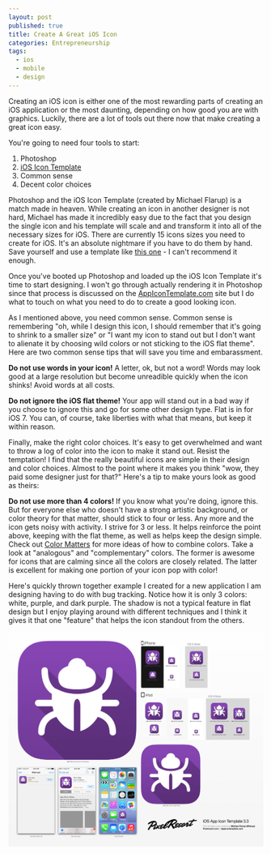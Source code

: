 ```yaml
---
layout: post
published: true
title: Create A Great iOS Icon
categories: Entrepreneurship
tags: 
  - ios
  - mobile
  - design
---
```


Creating an iOS icon is either one of the most rewarding parts of creating an iOS application or the most daunting, depending on how good you are with graphics. Luckily, there are a lot of tools out there now that make creating a great icon easy.

You're going to need four tools to start:

1. Photoshop
2. [iOS Icon Template](http://appicontemplate.com/ios7)
3. Common sense
4. Decent color choices

Photoshop and the iOS Icon Template (created by Michael Flarup) is a match made in heaven. While creating an icon in another designer is not hard, Michael has made it incredibly easy due to the fact that you design the single icon and his template will scale and and transform it into all of the necessary sizes for iOS. There are currently 15 icons sizes you need to create for iOS. It's an absolute nightmare if you have to do them by hand. Save yourself and use a template like [this one](http://appicontemplate.com/ios7) - I can't recommend it enough.

Once you've booted up Photoshop and loaded up the iOS Icon Template it's time to start designing. I won't go through actually rendering it in Photoshop since that process is discussed on the [AppIconTemplate.com](http://appicontemplate.com/ios7) site but I do what to touch on what you need to do to create a good looking icon.

As I mentioned above, you need common sense. Common sense is remembering "oh, while I design this icon, I should remember that it's going to shrink to a smaller size" or "I want my icon to stand out but I don't want to alienate it by choosing wild colors or not sticking to the iOS flat theme". Here are two common sense tips that will save you time and embarassment.

**Do not use words in your icon!** A letter, ok, but not a word! Words may look good at a large resolution but become unreadible quickly when the icon shinks! Avoid words at all costs. 

**Do not ignore the iOS flat theme!** Your app will stand out in a bad way if you choose to ignore this and go for some other design type. Flat is in for iOS 7. You can, of course, take liberties with what that means, but keep it within reason. 

Finally, make the right color choices. It's easy to get overwhelmed and want to throw a log of color into the icon to make it stand out. Resist the temptation! I find that the really beautiful icons are simple in their design and color choices. Almost to the point where it makes you think "wow, they paid some designer just for that?" Here's a tip to make yours look as good as theirs:

**Do not use more than 4 colors!** If you know what you're doing, ignore this. But for everyone else who doesn't have a strong artistic background, or color theory for that matter, should stick to four or less. Any more and the icon gets noisy with activity. I strive for 3 or less. It helps reinforce the point above, keeping with the flat theme, as well as helps keep the design simple. Check out [Color Matters](http://www.colormatters.com/color-and-design/basic-color-theory) for more ideas of how to combine colors. Take a look at "analogous" and "complementary" colors. The former is awesome for icons that are calming since all the colors are closely related. The latter is excellent for making one portion of your icon pop with color!

Here's quickly thrown together example I created for a new application I am designing having to do with bug tracking. Notice how it is only 3 colors: white, purple, and dark purple. The shadow is not a typical feature in flat design but I enjoy playing around with different techniques and I think it gives it that one "feature" that helps the icon standout from the others.

![IssueHub.png](/media/IssueHub.png)
